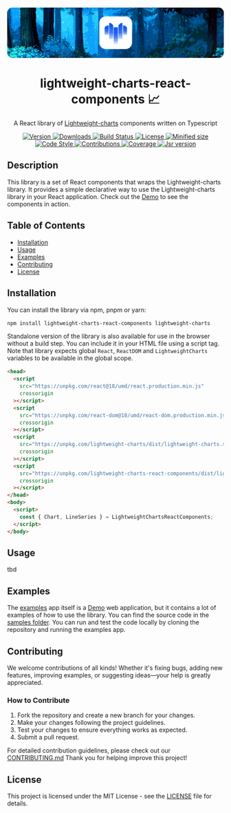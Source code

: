 <img
  alt=""
  src="https://raw.githubusercontent.com/ukorvl/design/master/lightweight-charts-react-components/cover.png"
  loading="lazy"
/>

<div align="center">
  <h1>lightweight-charts-react-components &#x1F4C8;</h1>
  <p>A React library of <a href="https://github.com/tradingview/lightweight-charts" target="_blank">Lightweight-charts</a> components written on Typescript</p>
</div>

<p align="center">
  <a href="https://www.npmjs.com/package/lightweight-charts-react-components">
    <picture>
      <source media="(prefers-color-scheme: dark)" srcset="https://img.shields.io/npm/v/lightweight-charts-react-components?colorA=1e2029&colorB=1e2029&style=flat">
      <img src="https://img.shields.io/npm/v/lightweight-charts-react-components?colorA=ffcc00&colorB=ffcc00&style=flat" alt="Version">
    </picture>
  </a>

  <a href="https://www.npmjs.com/package/lightweight-charts-react-components">
    <picture>
      <source media="(prefers-color-scheme: dark)" srcset="https://img.shields.io/npm/dm/lightweight-charts-react-components?colorA=1e2029&colorB=1e2029&style=flat">
      <img src="https://img.shields.io/npm/dm/lightweight-charts-react-components?colorA=ffcc00&colorB=ffcc00&style=flat" alt="Downloads">
    </picture>
  </a>

  <a href="https://github.com/ukorvl/lightweight-charts-react-components/actions/workflows/build.yaml">
    <picture>
      <source media="(prefers-color-scheme: dark)" srcset="https://img.shields.io/github/actions/workflow/status/ukorvl/lightweight-charts-react-components/build.yaml?branch=main&colorA=1e2029&colorB=1e2029&style=flat">
      <img src="https://img.shields.io/github/actions/workflow/status/ukorvl/lightweight-charts-react-components/build.yaml?branch=main&colorA=ffcc00&colorB=ffcc00&style=flat" alt="Build Status">
    </picture>
  </a>

  <a href="https://github.com/ukorvl/lightweight-charts-react-components/blob/main/LICENSE">
    <picture>
      <source media="(prefers-color-scheme: dark)" srcset="https://img.shields.io/npm/l/lightweight-charts-react-components?colorA=1e2029&colorB=1e2029&style=flat">
      <img src="https://img.shields.io/npm/l/lightweight-charts-react-components?colorA=ffcc00&colorB=ffcc00&style=flat" alt="License">
    </picture>
  </a>

  <a href="https://bundlephobia.com/package/lightweight-charts-react-components">
    <picture>
      <source media="(prefers-color-scheme: dark)" srcset="https://img.shields.io/bundlephobia/minzip/lightweight-charts-react-components?colorA=1e2029&colorB=1e2029&style=flat">
      <img src="https://img.shields.io/bundlephobia/minzip/lightweight-charts-react-components?colorA=ffcc00&colorB=ffcc00&style=flat" alt="Minified size">
    </picture>
  </a>

  <a href="https://github.com/ukorvl/lightweight-charts-react-components">
    <picture>
      <source media="(prefers-color-scheme: dark)" srcset="https://img.shields.io/badge/code%20style-eslint-1e2029?style=flat">
      <img src="https://img.shields.io/badge/code%20style-eslint-ffcc00?style=flat" alt="Code Style">
    </picture>
  </a>

  <a href="https://github.com/ukorvl/lightweight-charts-react-components">
    <picture>
      <source media="(prefers-color-scheme: dark)" srcset="https://img.shields.io/badge/contributions-welcome-1e2029?style=flat">
      <img src="https://img.shields.io/badge/contributions-welcome-ffcc00?style=flat" alt="Contributions">
    </picture>
  </a>

  <a href="https://coveralls.io/github/ukorvl/lightweight-charts-react-components">
    <picture>
      <source
        media="(prefers-color-scheme: dark)"
        srcset="https://img.shields.io/coveralls/github/ukorvl/lightweight-charts-react-components?colorA=1e2029&colorB=1e2029&style=flat"
      >
      <img
        src="https://img.shields.io/coveralls/github/ukorvl/lightweight-charts-react-components?colorA=ffcc00&colorB=ffcc00&style=flat"
        alt="Coverage"
      >
    </picture>
  </a>

  <a href="https://jsr.io/@ukorvl/lightweight-charts-react-components">
    <picture>
      <source media="(prefers-color-scheme: dark)" srcset="https://img.shields.io/jsr/v/%40ukorvl/lightweight-charts-react-components?colorA=1e2029&colorB=1e2029&style=flat">
      <img src="https://img.shields.io/jsr/v/%40ukorvl/lightweight-charts-react-components?colorA=ffcc00&colorB=ffcc00&style=flat" alt="Jsr version">
    </picture>
  </a>
</p>

## Description

This library is a set of React components that wraps the Lightweight-charts library. It provides a simple declarative way to use the Lightweight-charts library in your React application.
Check out the [Demo](https://ukorvl.github.io/lightweight-charts-react-components/) to see the components in action.

## Table of Contents

- [Installation](#installation)
- [Usage](#usage)
- [Examples](#examples)
- [Contributing](#contributing)
- [License](#license)

## Installation

You can install the library via npm, pnpm or yarn:

```bash
npm install lightweight-charts-react-components lightweight-charts
```

Standalone version of the library is also available for use in the browser without a build step. You can include it in your HTML file using a script tag. Note that library expects global `React`, `ReactDOM` and `LightweightCharts` variables to be available in the global scope.

```html
<head>
  <script
    src="https://unpkg.com/react@18/umd/react.production.min.js"
    crossorigin
  ></script>
  <script
    src="https://unpkg.com/react-dom@18/umd/react-dom.production.min.js"
    crossorigin
  ></script>
  <script
    src="https://unpkg.com/lightweight-charts/dist/lightweight-charts.standalone.production.js"
    crossorigin
  ></script>
  <script
    src="https://unpkg.com/lightweight-charts-react-components/dist/lightweight-charts-react-components.standalone.js"
    crossorigin
  ></script>
</head>
<body>
  <script>
    const { Chart, LineSeries } = LightweightChartsReactComponents;
  </script>
</body>
```

## Usage

tbd

## Examples

The [examples](https://github.com/ukorvl/lightweight-charts-react-components/blob/main/examples/) app itself is a [Demo](https://ukorvl.github.io/lightweight-charts-react-components/) web application, but it contains a lot of examples of how to use the library. You can find the source code in the [samples folder](https://github.com/ukorvl/lightweight-charts-react-components/blob/main/examples/src/samples).
You can run and test the code locally by cloning the repository and running the examples app.

## Contributing

We welcome contributions of all kinds! Whether it's fixing bugs, adding new features, improving examples, or suggesting ideas—your help is greatly appreciated.

### How to Contribute

1. Fork the repository and create a new branch for your changes.
2. Make your changes following the project guidelines.
3. Test your changes to ensure everything works as expected.
4. Submit a pull request.

For detailed contribution guidelines, please check out our [CONTRIBUTING.md](https://github.com/ukorvl/lightweight-charts-react-components/blob/main/CONTRIBUTING.md)
Thank you for helping improve this project!

## License

This project is licensed under the MIT License - see the [LICENSE](https://github.com/ukorvl/lightweight-charts-react-components/blob/main/lib/LICENSE) file for details.
